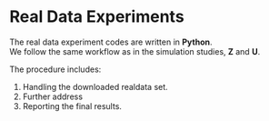 # Real Data Experiments

The real data experiment codes are written in **Python**.  
We follow the same workflow as in the simulation studies,  $\mathbf{Z}$ and $\mathbf{U}$.  

The procedure includes:  
1. Handling the downloaded realdata set. 
2. Further address
3. Reporting the final results.  
